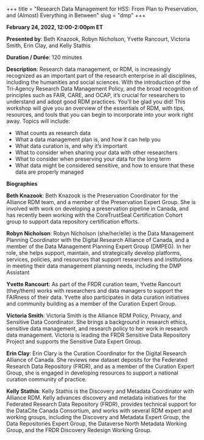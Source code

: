 +++
title = "Research Data Management for HSS: From Plan to Preservation, and (Almost) Everything in Between"
slug = "dmp"
+++

**February 24, 2022, 12:00-2:00pm ET**

**Presented by**: Beth Knazook, Robyn Nicholson, Yvette Rancourt, Victoria Smith, Erin Clay, and Kelly Stathis

**Duration / Durée**: 120 minutes

**Description**: Research data management, or RDM, is increasingly recognized as an important part of the research enterprise in all disciplines, including the humanities and social sciences. With the introduction of the Tri-Agency Research Data Management Policy, and the broad recognition of principles such as FAIR, CARE, and OCAP, it’s crucial for researchers to understand and adopt good RDM practices. You’ll be glad you did! This workshop will give you an overview of the essentials of RDM, with tips, resources, and tools that you can begin to incorporate into your work right away. Topics will include:
- What counts as research data
- What a data management plan is, and how it can help you
- What data curation is, and why it’s important
- What to consider when sharing your data with other researchers
- What to consider when preserving your data for the long term
- What data might be considered sensitive, and how to ensure that these data are properly managed

**Biographies** 

**Beth Knazook**: Beth Knazook is the Preservation Coordinator for the Alliance RDM team, and a member of the Preservation Expert Group. She is involved with work on developing a preservation pipeline in Canada, and has recently been working with the CoreTrustSeal Certification Cohort group to support data repository certification efforts.

**Robyn Nicholson**: Robyn Nicholson (she/her/elle) is the Data Management Planning Coordinator with the Digital Research Alliance of Canada, and a member of the Data Management Planning Expert Group (DMPEG). In her role, she helps support, maintain, and strategically develop platforms, services, policies, and resources that support researchers and institutions in meeting their data management planning needs, including the DMP Assistant

**Yvette Rancourt**: As part of the FRDR curation team, Yvette Rancourt (they/them) works with researchers and data managers to support the FAIRness of their data. Yvette also participates in data curation initiatives and community building as a member of the Curation Expert Group.

**Victoria Smith**: Victoria Smith is the Alliance RDM Policy, Privacy, and Sensitive Data Coordinator. She brings a background in research ethics, sensitive data management, and research policy to her work in research data management. Victoria is leading the FRDR Sensitive Data Repository Project and supports the Sensitive Data Expert Group.

**Erin Clay**: Erin Clary is the Curation Coordinator for the Digital Research Alliance of Canada. She reviews new dataset deposits for the Federated Research Data Repository (FRDR), and as a member of the Curation Expert Group, she is engaged in developing resources to support a national curation community of practice.

**Kelly Stathis**: Kelly Stathis is the Discovery and Metadata Coordinator with Alliance RDM. Kelly advances discovery and metadata initiatives for the Federated Research Data Repository (FRDR), provides technical support for the DataCite Canada Consortium, and works with several RDM expert and working groups, including the Discovery and Metadata Expert Group, the Data Repositories Expert Group, the Dataverse North Metadata Working Group, and the FRDR Discovery Redesign Working Group.
